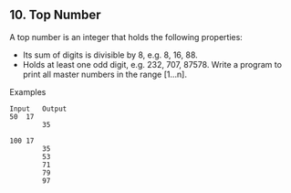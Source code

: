 ## 10. Top Number

A top number is an integer that holds the following properties:
- Its sum of digits is divisible by 8, e.g. 8, 16, 88.
- Holds at least one odd digit, e.g. 232, 707, 87578.
Write a program to print all master numbers in the range [1…n].

Examples
```
Input	Output		
50	17
        35		
        
100	17
        35
        53
        71
        79
        97
```

